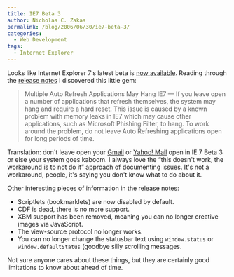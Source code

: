 ```yaml
---
title: IE7 Beta 3
author: Nicholas C. Zakas
permalink: /blog/2006/06/30/ie7-beta-3/
categories:
  - Web Development
tags:
  - Internet Explorer
---
```

Looks like Internet Explorer 7&#8242;s latest beta is <a title="Internet Explorer 7 Beta 3 for Windows XP SP2" rel="external" href="http://www.microsoft.com/downloads/details.aspx?FamilyID=4c1a8fbe-fb6a-47ac-867d-bb1f17e477ee&displaylang=en">now available</a>. Reading through the <a title="Release Notes for Internet Explorer 7 Beta" rel="external" href="http://msdn.microsoft.com/ie/releasenotes/default.aspx">release notes</a> I discovered this little gem:

> Multiple Auto Refresh Applications May Hang IE7 &#8212; If you leave open a number of applications that refresh themselves, the system may hang and require a hard reset. This issue is caused by a known problem with memory leaks in IE7 which may cause other applications, such as Microsoft Phishing Filter, to hang. To work around the problem, do not leave Auto Refreshing applications open for long periods of time.

Translation: don't leave open your <a title="Gmail" rel="external" href="http://www.gmail.com">Gmail</a> or <a title="Yahoo! Mail" rel="external" href="http://mail.yahoo.com">Yahoo! Mail</a> open in IE 7 Beta 3 or else your system goes kaboom. I always love the &#8220;this doesn't work, the workaround is to not do it&#8221; approach of documenting issues. It's not a workaround, people, it's saying you don't know what to do about it.

Other interesting pieces of information in the release notes:

  * Scriptlets (bookmarklets) are now disabled by default.
  * CDF is dead, there is no more support.
  * XBM support has been removed, meaning you can no longer creative images via JavaScript.
  * The view-source protocol no longer works.
  * You can no longer change the statusbar text using `window.status` or `window.defaultStatus` (goodbye silly scrolling messages.

Not sure anyone cares about these things, but they are certainly good limitations to know about ahead of time.
